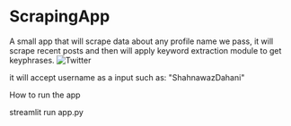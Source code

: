 # ScrapingApp
A small app that will scrape data about any profile name we pass, it will scrape recent posts and then will apply keyword extraction module to get keyphrases.
![Twitter](https://user-images.githubusercontent.com/18659010/154912267-d22f4c28-59b4-4a41-ad8e-0e2561913e84.JPG)


it will accept username as a input such as: "ShahnawazDahani"

How to run the app

streamlit run app.py
